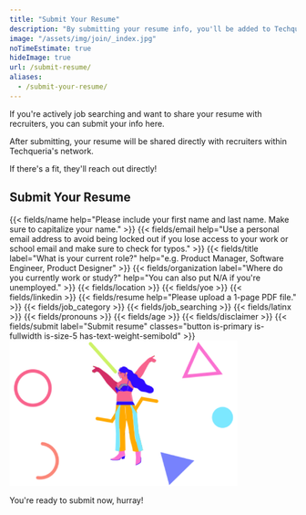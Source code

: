 ```yaml
---
title: "Submit Your Resume"
description: "By submitting your resume info, you'll be added to Techqueria's resume bank to be considered for jobs that match your skills and experience. 📝"
image: "/assets/img/join/_index.jpg"
noTimeEstimate: true
hideImage: true
url: /submit-resume/
aliases:
  - /submit-your-resume/
---
```


If you're actively job searching and want to share your resume with recruiters, you can submit your info here.

After submitting, your resume will be shared directly with recruiters within Techqueria's network.

If there's a fit, they'll reach out directly!

<h2 class="u-text--left-mobile-only">Submit Your Resume</h2>
<form name="Submit Resume" method="POST" data-netlify-recaptcha="true" data-netlify="true" action="/success/resume/"
  class="form--centered no-ids" id="form_submit_resume">
  <input type= "hidden" aria-label="Subject" name="_subject" value="Techqueria - Submit Resume">
  <!-- Name -->
  {{< fields/name help="Please include your first name and last name. Make sure to capitalize your name." >}}
  <!-- Email -->
  {{< fields/email help="Use a personal email address to avoid being locked out if you lose access to your work or school email and make sure to check for typos." >}}
  <!-- Title -->
  {{< fields/title label="What is your current role?" help="e.g. Product Manager, Software Engineer, Product Designer" >}}
  <!-- Org -->
  {{< fields/organization label="Where do you currently work or study?" help="You can also put N/A if you're unemployed." >}}
  <!-- Location -->
  {{< fields/location >}}
  <!-- Years of Experience -->
  {{< fields/yoe >}}
  <!-- LinkedIn -->
  {{< fields/linkedin >}}
  <!-- Resume -->
  {{< fields/resume help="Please upload a 1-page PDF file." >}}
  <!-- Category -->
  {{< fields/job_category >}}
  <!-- Job Searching Status -->
  {{< fields/job_searching >}}
  <!-- Identify as Latinx -->
  {{< fields/latinx >}}
  <!-- Gender Pronouns -->
  {{< fields/pronouns >}}
  <!-- Age -->
  {{< fields/age >}}
  <!-- Disclaimer -->
  {{< fields/disclaimer >}}
  <!-- Submit form -->
  {{< fields/submit label="Submit resume" classes="button is-primary  is-fullwidth is-size-5 has-text-weight-semibold" >}}
</form>
<script src="/assets/js/resume.js"></script>

<div class="u-text--centered">
  <img src="/assets/img/join/success.png" alt="Techqueria Hurray" class="mt-2 mb-2 u-box-shadow--none" width="400">
  <p>You're ready to submit now, hurray!</p>
</div>
